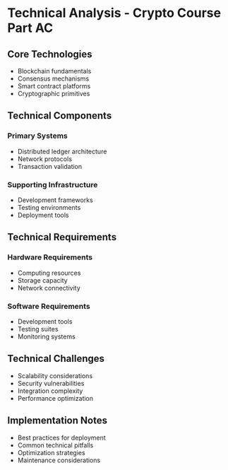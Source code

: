 # Technical Analysis - Crypto Course Part AC

## Core Technologies

- Blockchain fundamentals
- Consensus mechanisms
- Smart contract platforms
- Cryptographic primitives

## Technical Components

### Primary Systems
- Distributed ledger architecture
- Network protocols
- Transaction validation

### Supporting Infrastructure 
- Development frameworks
- Testing environments
- Deployment tools

## Technical Requirements

### Hardware Requirements
- Computing resources
- Storage capacity
- Network connectivity

### Software Requirements
- Development tools
- Testing suites
- Monitoring systems

## Technical Challenges

- Scalability considerations
- Security vulnerabilities
- Integration complexity
- Performance optimization

## Implementation Notes

- Best practices for deployment
- Common technical pitfalls
- Optimization strategies
- Maintenance considerations